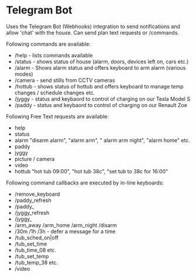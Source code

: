 # Telegram Bot

Uses the Telegram Bot (Webhooks) integration to send notifications and allow 'chat' with the house.
Can send plan text requests or /commands.

Following commands are available:
* /help - lists commands available
* /status - shows status of house (alarm, doors, devices left on, cars etc.)
* /alarm - Shows alarm status and offers keyboard to arm alarm (various modes)
* /camera - send stills from CCTV cameras
* /hottub - shows status of hottub and offers keyboard to manage temp changes / schedule changes etc.
* /jyggy - status and keybaord to control of charging on our Tesla Model S
* /paddy - status and keybaord to control of charging on our Renault Zoe

Following Free Text requests are available:
* help
* status
* alarm "disarm alarm", "alarm arm", " alarm arm night", "alarm home" etc.
* paddy
* jyggy
* picture / camera
* video
* hottub "hot tub 09:00", "hot tub 38c", "set tub to 38c for 16:00"

Following command callbacks are executed by in-line keyboards:
* /remove_keyboard
* /paddy_refresh
* /paddy_<charge mode>
* /jyggy_refresh
* /jyggy_<charge mode>
* /arm_away /arm_home /arm_night /disarm
* /30m /1h /3h - defer a message for a time
* /tub_sched_on|off
* /tub_set_time
* /tub_time_08 etc.
* /tub_set_temp
* /tub_temp_38 etc.
* /video
  
  
